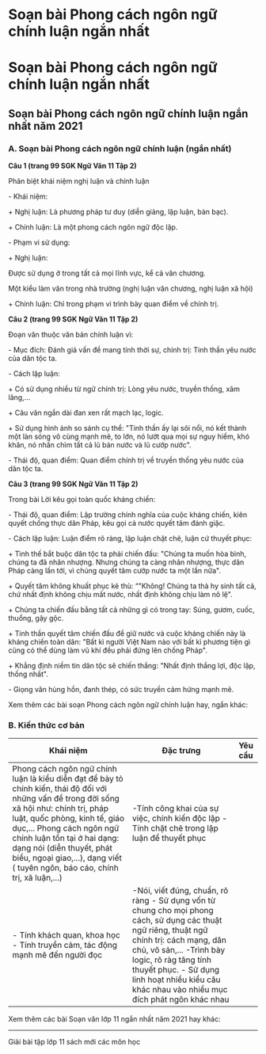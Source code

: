 # Soạn bài Phong cách ngôn ngữ chính luận ngắn nhất

# Soạn bài Phong cách ngôn ngữ chính luận ngắn nhất

## Soạn bài Phong cách ngôn ngữ chính luận ngắn nhất năm 2021

### **A. Soạn bài Phong cách ngôn ngữ chính luận (ngắn nhất)**

**Câu 1 (trang 99 SGK Ngữ Văn 11 Tập 2)**

Phân biệt khái niệm nghị luận và chính luận 

\- Khái niệm: 

\+ Nghị luận: Là phương pháp tư duy (diễn giảng, lập luận, bàn bạc). 

\+ Chính luận: Là một phong cách ngôn ngữ độc lập. 

\- Phạm vi sử dụng: 

\+ Nghị luận: 

Được sử dụng ở trong tất cả mọi lĩnh vực, kể cả văn chương. 

Một kiểu làm văn trong nhà trường (nghị luận văn chương, nghị luận xã hội) 

\+ Chính luận: Chỉ trong phạm vi trình bày quan điểm về chính trị. 

**Câu 2 (trang 99 SGK Ngữ Văn 11 Tập 2)**

Đoạn văn thuộc văn bản chính luận vì: 

\- Mục đích: Đánh giá vấn đề mang tính thời sự, chính trị: Tinh thần yêu nước của dân tộc ta. 

\- Cách lập luận: 

\+ Có sử dụng nhiều từ ngữ chính trị: Lòng yêu nước, truyền thống, xâm lăng,... 

\+ Câu văn ngắn dài đan xen rất mạch lạc, logic. 

\+ Sử dụng hình ảnh so sánh cụ thể: "Tinh thần ấy lại sôi nổi, nó kết thành một làn sóng vô cùng mạnh mẽ, to lớn, nó lướt qua mọi sự nguy hiểm, khó khăn, nó nhấn chìm tất cả lũ bán nước và lũ cướp nước". 

\- Thái độ, quan điểm: Quan điểm chính trị về truyền thống yêu nước của dân tộc ta. 

**Câu 3 (trang 99 SGK Ngữ Văn 11 Tập 2)**

Trong bài Lời kêu gọi toàn quốc kháng chiến: 

\- Thái độ, quan điểm: Lập trường chính nghĩa của cuộc kháng chiến, kiên quyết chống thực dân Pháp, kêu gọi cả nước quyết tâm đánh giặc. 

\- Cách lập luận: Luận điểm rõ ràng, lập luận chặt chẽ, luận cứ thuyết phục: 

\+ Tình thế bắt buộc dân tộc ta phải chiến đấu: "Chúng ta muốn hòa bình, chúng ta đã nhân nhượng. Nhưng chúng ta càng nhân nhượng, thực dân Pháp càng lấn tới, vì chúng quyết tâm cướp nước ta một lần nữa". 

\+ Quyết tâm không khuất phục kẻ thù: “"Không! Chúng ta thà hy sinh tất cả, chứ nhất định không chịu mất nước, nhất định không chịu làm nô lệ". 

\+ Chúng ta chiến đấu bằng tất cả những gì có trong tay: Súng, gươm, cuốc, thuổng, gậy gộc. 

\+ Tinh thần quyết tâm chiến đấu để giữ nước và cuộc kháng chiến này là kháng chiến toàn dân: "Bất kì người Việt Nam nào với bất kì phương tiện gì cũng có thể dùng làm vũ khí đều phải đứng lên chống Pháp". 

\+ Khẳng định niềm tin dân tộc sẽ chiến thắng: "Nhất định thắng lợi, độc lập, thống nhất". 

\- Giọng văn hùng hồn, đanh thép, có sức truyền cảm hứng mạnh mẽ. 

Xem thêm các bài soạn Phong cách ngôn ngữ chính luận hay, ngắn khác:

### **B. Kiến thức cơ bản**

Khái niệm | Đặc trưng | Yêu cầu  
---|---|---  
Phong cách ngôn ngữ chính luận là kiểu diễn đạt để bày tỏ chính kiến, thái độ đối với những vấn đề trong đời sống xã hội như: chính trị, pháp luật, quốc phòng, kinh tế, giáo dục,... Phong cách ngôn ngữ chính luận tồn tại ở hai dạng: dạng nói (diễn thuyết, phát biểu, ngoại giao,...), dạng viết ( tuyên ngôn, báo cáo, chính trị, xã luận,...) |  -Tính công khai của sự việc, chính kiến độc lập -Tính chặt chẽ trong lập luận để thuyết phục   
\- Tính khách quan, khoa học \- Tính truyền cảm, tác động mạnh mẽ đến người đọc |  -Nói, viết đúng, chuẩn, rõ ràng \- Sử dụng vốn từ chung cho mọi phong cách, sử dụng các thuật ngữ riêng, thuật ngữ chính trị: cách mạng, dân chủ, vô sản,... -Trình bày logic, rõ ràg tăng tính thuyết phục. \- Sử dụng linh hoạt nhiều kiểu câu khác nhau vào nhiều mục đích phát ngôn khác nhau  
  
Xem thêm các bài Soạn văn lớp 11 ngắn nhất năm 2021 hay khác:

* * *

Giải bài tập lớp 11 sách mới các môn học
